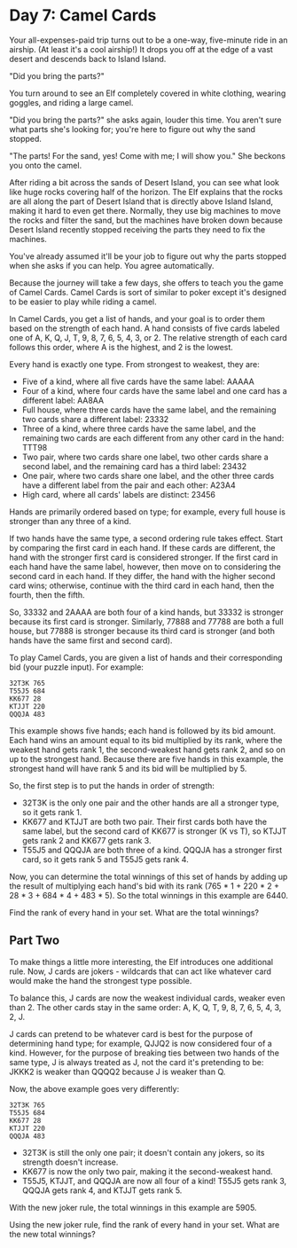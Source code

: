 # Day 7: Camel Cards

Your all-expenses-paid trip turns out to be a one-way, five-minute ride in an airship. (At least
it's a cool airship!) It drops you off at the edge of a vast desert and descends back to Island
Island.

"Did you bring the parts?"

You turn around to see an Elf completely covered in white clothing, wearing goggles, and riding a
large camel.

"Did you bring the parts?" she asks again, louder this time. You aren't sure what parts she's
looking for; you're here to figure out why the sand stopped.

"The parts! For the sand, yes! Come with me; I will show you." She beckons you onto the camel.

After riding a bit across the sands of Desert Island, you can see what look like huge rocks
covering half of the horizon. The Elf explains that the rocks are all along the part of Desert
Island that is directly above Island Island, making it hard to even get there. Normally, they use
big machines to move the rocks and filter the sand, but the machines have broken down because
Desert Island recently stopped receiving the parts they need to fix the machines.

You've already assumed it'll be your job to figure out why the parts stopped when she asks if you
can help. You agree automatically.

Because the journey will take a few days, she offers to teach you the game of Camel Cards. Camel
Cards is sort of similar to poker except it's designed to be easier to play while riding a camel.

In Camel Cards, you get a list of hands, and your goal is to order them based on the strength of
each hand. A hand consists of five cards labeled one of A, K, Q, J, T, 9, 8, 7, 6, 5, 4, 3, or 2.
The relative strength of each card follows this order, where A is the highest, and 2 is the lowest.

Every hand is exactly one type. From strongest to weakest, they are:

* Five of a kind, where all five cards have the same label: AAAAA
* Four of a kind, where four cards have the same label and one card has a different label: AA8AA
* Full house, where three cards have the same label, and the remaining two cards share a different
  label: 23332
* Three of a kind, where three cards have the same label, and the remaining two cards are each
  different from any other card in the hand: TTT98
* Two pair, where two cards share one label, two other cards share a second label, and the remaining
  card has a third label: 23432
* One pair, where two cards share one label, and the other three cards have a different label from
  the pair and each other: A23A4
* High card, where all cards' labels are distinct: 23456

Hands are primarily ordered based on type; for example, every full house is stronger than any three
of a kind.

If two hands have the same type, a second ordering rule takes effect. Start by comparing the first
card in each hand. If these cards are different, the hand with the stronger first card is considered
stronger. If the first card in each hand have the same label, however, then move on to considering
the second card in each hand. If they differ, the hand with the higher second card wins; otherwise,
continue with the third card in each hand, then the fourth, then the fifth.

So, 33332 and 2AAAA are both four of a kind hands, but 33332 is stronger because its first card is
stronger. Similarly, 77888 and 77788 are both a full house, but 77888 is stronger because its third
card is stronger (and both hands have the same first and second card).

To play Camel Cards, you are given a list of hands and their corresponding bid (your puzzle input).
For example:

```
32T3K 765
T55J5 684
KK677 28
KTJJT 220
QQQJA 483
```

This example shows five hands; each hand is followed by its bid amount. Each hand wins an amount
equal to its bid multiplied by its rank, where the weakest hand gets rank 1, the second-weakest hand
gets rank 2, and so on up to the strongest hand. Because there are five hands in this example, the
strongest hand will have rank 5 and its bid will be multiplied by 5.

So, the first step is to put the hands in order of strength:

* 32T3K is the only one pair and the other hands are all a stronger type, so it gets rank 1.
* KK677 and KTJJT are both two pair. Their first cards both have the same label, but the second card
  of KK677 is stronger (K vs T), so KTJJT gets rank 2 and KK677 gets rank 3.
* T55J5 and QQQJA are both three of a kind. QQQJA has a stronger first card, so it gets rank 5 and
  T55J5 gets rank 4.

Now, you can determine the total winnings of this set of hands by adding up the result of
multiplying each hand's bid with its rank (765 * 1 + 220 * 2 + 28 * 3 + 684 * 4 + 483 * 5). So the
total winnings in this example are 6440.

Find the rank of every hand in your set. What are the total winnings?

## Part Two

To make things a little more interesting, the Elf introduces one additional rule. Now, J cards are
jokers - wildcards that can act like whatever card would make the hand the strongest type possible.

To balance this, J cards are now the weakest individual cards, weaker even than 2. The other cards
stay in the same order: A, K, Q, T, 9, 8, 7, 6, 5, 4, 3, 2, J.

J cards can pretend to be whatever card is best for the purpose of determining hand type; for
example, QJJQ2 is now considered four of a kind. However, for the purpose of breaking ties between
two hands of the same type, J is always treated as J, not the card it's pretending to be: JKKK2 is
weaker than QQQQ2 because J is weaker than Q.

Now, the above example goes very differently:

```
32T3K 765
T55J5 684
KK677 28
KTJJT 220
QQQJA 483
```

* 32T3K is still the only one pair; it doesn't contain any jokers, so its strength doesn't increase.
* KK677 is now the only two pair, making it the second-weakest hand.
* T55J5, KTJJT, and QQQJA are now all four of a kind! T55J5 gets rank 3, QQQJA gets rank 4, and
  KTJJT gets rank 5.

With the new joker rule, the total winnings in this example are 5905.

Using the new joker rule, find the rank of every hand in your set. What are the new total winnings?